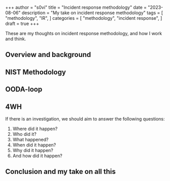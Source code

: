 +++
author = "s0vi"
title = "Incident response methodology"
date = "2023-08-06"
description = "My take on incident response methodology"
tags = [
    "methodology",
    "IR",
]
categories = [
    "methodology",
    "incident response",
]
draft = true
+++

These are my thoughts on incident response methodology, and how I work and think.
<!--more-->
## Overview and background


## NIST Methodology

## OODA-loop

## 4WH
If there is an investigation, we should aim to answer the following questions:

1. Where did it happen?
2. Who did it?
3. What happened?
4. When did it happen?
5. Why did it happen?
6. And how did it happen?

## Conclusion and my take on all this
